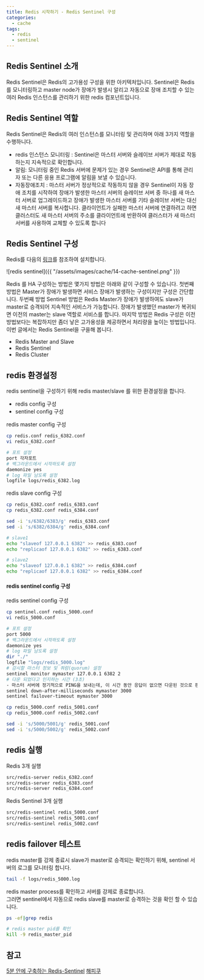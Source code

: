 ```yaml
---
title: Redis 시작하기 - Redis Sentinel 구성
categories: 
  - cache
tags:
  - redis
  - sentinel 
---
```


## Redis Sentinel 소개
Redis Sentinel은 Redis의 고가용성 구성을 위한 아키텍처입니다. Sentinel은 Redis를 모니터링하고 master node가 장애가 발생시 알리고 자동으로 장애 조치할 수 있는 여러 Redis 인스턴스를 관리하기 위한 redis 컴포넌트입니다.

## Redis Sentinel 역할
Redis Sentinel은 Redis의 여러 인스턴스를 모니터링 및 관리하며 아래 3가지 역할을 수행하니다.
- redis 인스턴스 모니터링 : Sentinel은 마스터 서버와 슬레이브 서버가 제대로 작동하는지 지속적으로 확인합니다.  
- 알림: 모니터링 중인 Redis 서버에 문제가 있는 경우 Sentinel은 API를 통해 관리자 또는 다른 응용 프로그램에 알림을 보낼 수 있습니다.  
- 자동장애조치 : 마스터 서버가 정상적으로 작동하지 않을 경우 Sentinel이 자동 장애 조치를 시작하여 장애가 발생한 마스터 서버의 슬레이브 서버 중 하나를 새 마스터 서버로 업그레이드하고 장애가 발생한 마스터 서버를 기타 슬레이브 서버는 대신 새 마스터 서버를 복사합니다. 클라이언트가 실패한 마스터 서버에 연결하려고 하면 클러스터도 새 마스터 서버의 주소를 클라이언트에 반환하여 클러스터가 새 마스터 서버를 사용하여 교체할 수 있도록 합니다 

## Redis Sentinel 구성
Redis를 다음의 [링크](https://yoonjk.github.io/cache/install-redis/)를 참조하여 설치합니다.

![redis sentinel]({{ "/assets/images/cache/14-cache-sentinel.png" }})

Redis 를 HA 구성하는 방법은 몇가지 방법은 아래와 같이 구성할 수 있습니다. 첫번째 방법은 Master가 장애가 발생하면 서비스 장애가 발생하는 구성이지만 구성은 간단합니다. 두번째 방법 Sentinel 방법은 Redis Master가 장애가 발생하여도 slave가 master로 승격되어 지속적인 서비스가 가능합니다. 장애가 발생했던 master가 복귀되면 이전의 master는 slave 역할로 서비스를 합니다.
마지막 방법은 Redis 구성은 이전 방법보다는 복잡하지만 좀더 낳은 고가용성을 제공하면서 처리량을 높이는 방법입니다.  
이번 글에서는 Redis Sentinel을 구을해 봅니다.

- Redis Master and Slave 
- Redis Sentinel
- Redis Cluster 

## redis 환경설정 
redis sentinel을 구성하기 위해 redis master/slave 를 위한 환경설정을 합니다.  
- redis config 구성
- sentinel config 구성

redis master config 구성
```bash
cp redis.conf redis_6382.conf
vi redis_6382.conf

# 포트 설정
port 각자포트
# 백그라운드에서 시작하도록 설정
daemonize yes
# log 파일 남도록 설정
logfile logs/redis_6382.log
```

redis slave config 구성
```bash
cp redis_6382.conf redis_6383.conf 
cp redis_6382.conf redis_6384.conf

sed -i 's/6382/6383/g' redis_6383.conf 
sed -i 's/6382/6384/g' redis_6384.conf 

# slave1
echo "slaveof 127.0.0.1 6382" >> redis_6383.conf
echo "replicaof 127.0.0.1 6382" >> redis_6383.conf

# slave2
echo "slaveof 127.0.0.1 6382" >> redis_6384.conf
echo "replicaof 127.0.0.1 6382" >> redis_6384.conf
```

#### redis sentinel config 구성
redis sentinel config 구성
```bash
cp sentinel.conf redis_5000.conf
vi redis_5000.conf

# 포트 설정
port 5000
# 백그라운드에서 시작하도록 설정
daemonize yes
# log 파일 남도록 설정
dir "./"
logfile "logs/redis_5000.log"
# 감시할 마스터 정보 및 쿼럼(quorum) 설정
sentinel monitor mymaster 127.0.0.1 6382 2
# 다운 되었다고 인지하는 시간 (3초)
- 마스터 서버에 정기적으로 PING을 보내는데, 이 시간 동안 응답이 없으면 다운된 것으로 판단하고 장애조치(failover) 작업을 시작합니다
sentinel down-after-milliseconds mymaster 3000
sentinel failover-timeout mymaster 3000
```

```bash
cp redis_5000.conf redis_5001.conf
cp redis_5000.conf redis_5002.conf

sed -i 's/5000/5001/g' redis_5001.conf 
sed -i 's/5000/5002/g' redis_5002.conf 
```

## redis 실행
Redis 3개 실행
```bash
src/redis-server redis_6382.conf
src/redis-server redis_6383.conf
src/redis-server redis_6384.conf
```

Redis Sentinel 3개 실행
```bash
src/redis-sentinel redis_5000.conf
src/redis-sentinel redis_5001.conf
src/redis-sentinel redis_5002.conf
```

## redis failover 테스트
redis master를 강제 종료시 slave가 master로 승격되는 확인하기 위해, sentinel 서버의 로그를 모니터링 합니다.

```bash
tail -f logs/redis_5000.log
```
redis master process를 확인하고 서버를 강제로 종료합니다.  
그러면 sentinel에서 자동으로 redis slave를 master로 승격하는 것을 확인 할 수 있습니다.
```bash
ps -ef|grep redis

# redis master pid를 확인
kill -9 redis_master_pid
```

## 참고
[5분 안에 구축하는 Redis-Sentinel](https://co-de.tistory.com/15)
[해피쿠](https://www.happykoo.net/@happykoo/posts/53)
 
